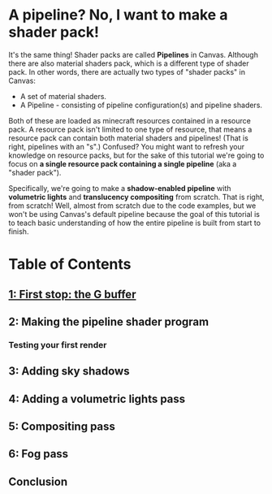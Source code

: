 # A pipeline? No, I want to make a shader pack!

It's the same thing! Shader packs are called **Pipelines** in Canvas. Although there are also material shaders pack, which is a different type of shader pack. In other words, there are actually two types of "shader packs" in Canvas:
* A set of material shaders.
* A Pipeline - consisting of pipeline configuration(s) and pipeline shaders.

Both of these are loaded as minecraft resources contained in a resource pack. A resource pack isn't limited to one type of resource, that means a resource pack can contain both material shaders and pipelines! (That is right, pipelines with an "s".) Confused? You might want to refresh your knowledge on resource packs, but for the sake of this tutorial we're going to focus on **a single resource pack containing a single pipeline** (aka a "shader pack").

Specifically, we're going to make a **shadow-enabled pipeline** with **volumetric lights** and **translucency compositing** from scratch. That is right, from scratch! Well, almost from scratch due to the code examples, but we won't be using Canvas's default pipeline because the goal of this tutorial is to teach basic understanding of how the entire pipeline is built from start to finish.

# Table of Contents

## [1: First stop: the G buffer](https://github.com/spiralhalo/CanvasTutorial/wiki/1:-First-stop:-the-G-buffer)
## 2: Making the pipeline shader program
### Testing your first render
## 3: Adding sky shadows
## 4: Adding a volumetric lights pass
## 5: Compositing pass
## 6: Fog pass
## Conclusion